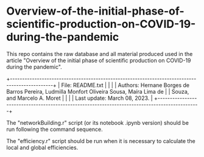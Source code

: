 # Overview-of-the-initial-phase-of-scientific-production-on-COVID-19-during-the-pandemic
This repo contains the raw database and all material produced used in the article "Overview of the initial phase of scientific production on COVID-19 during the pandemic".


+-----------------------------------------------------------------------------------------------+
| File: README.txt                                                                              |
|                                                                                               |
| Authors: Hernane Borges de Barros Pereira, Ludmilla Monfort Oliveira Sousa, Maíra Lima de     |
| Souza, and Marcelo A. Moret                                                                   |
|                                                                                               |
| Last update: March 08, 2023.                                                                  |
+-----------------------------------------------------------------------------------------------+

The "networkBuilding.r" script (or its notebook .ipynb version) should be run following the command sequence.

The "efficiency.r" script should be run when it is necessary to calculate the local and global efficiencies.
